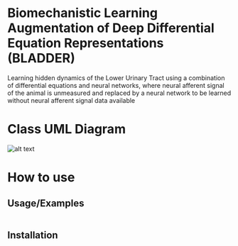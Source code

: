 # Biomechanistic Learning Augmentation of Deep Differential Equation Representations (BLADDER)
Learning hidden dynamics of the Lower Urinary Tract using a combination of differential equations and neural networks, where neural afferent signal of the animal is unmeasured and replaced by a neural network to be learned without neural afferent signal data available


# Class UML Diagram

![alt text](https://github.com/neu-spiral/BladderLUT/blob/main/diagram.PNG)

# How to use


## Usage/Examples

```javascript

```


## Installation

